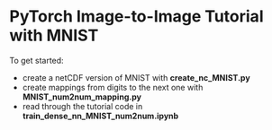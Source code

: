 # PyTorch Image-to-Image Tutorial with MNIST
To get started:
- create a netCDF version of MNIST with **create_nc_MNIST.py**
- create mappings from digits to the next one with **MNIST_num2num_mapping.py**
- read through the tutorial code in **train_dense_nn_MNIST_num2num.ipynb**